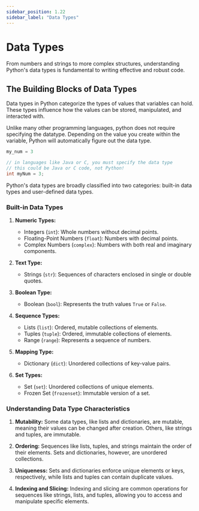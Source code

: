 ```yaml
---
sidebar_position: 1.22
sidebar_label: "Data Types"
---
```


# Data Types

From numbers and strings to more complex structures, understanding Python's data types is fundamental to writing effective and robust code.

## The Building Blocks of Data Types

Data types in Python categorize the types of values that variables can hold. These types influence how the values can be stored, manipulated, and interacted with. 

Unlike many other programming languages, python does not require specifying the datatype. Depending on the value you create within the variable, Python will automatically figure out the data type.

```python
my_num = 3
```

```java
// in languages like Java or C, you must specify the data type
// this could be Java or C code, not Python!
int myNum = 3;
```

Python's data types are broadly classified into two categories: built-in data types and user-defined data types.

### Built-in Data Types

1. **Numeric Types:**
   - Integers (`int`): Whole numbers without decimal points.
   - Floating-Point Numbers (`float`): Numbers with decimal points.
   - Complex Numbers (`complex`): Numbers with both real and imaginary components.

2. **Text Type:**
   - Strings (`str`): Sequences of characters enclosed in single or double quotes.

3. **Boolean Type:**
   - Boolean (`bool`): Represents the truth values `True` or `False`.

4. **Sequence Types:**
   - Lists (`list`): Ordered, mutable collections of elements.
   - Tuples (`tuple`): Ordered, immutable collections of elements.
   - Range (`range`): Represents a sequence of numbers.

5. **Mapping Type:**
   - Dictionary (`dict`): Unordered collections of key-value pairs.

6. **Set Types:**
   - Set (`set`): Unordered collections of unique elements.
   - Frozen Set (`frozenset`): Immutable version of a set.

### Understanding Data Type Characteristics

1. **Mutability:**
   Some data types, like lists and dictionaries, are mutable, meaning their values can be changed after creation. Others, like strings and tuples, are immutable.

2. **Ordering:**
   Sequences like lists, tuples, and strings maintain the order of their elements. Sets and dictionaries, however, are unordered collections.

3. **Uniqueness:**
   Sets and dictionaries enforce unique elements or keys, respectively, while lists and tuples can contain duplicate values.

4. **Indexing and Slicing:**
   Indexing and slicing are common operations for sequences like strings, lists, and tuples, allowing you to access and manipulate specific elements.